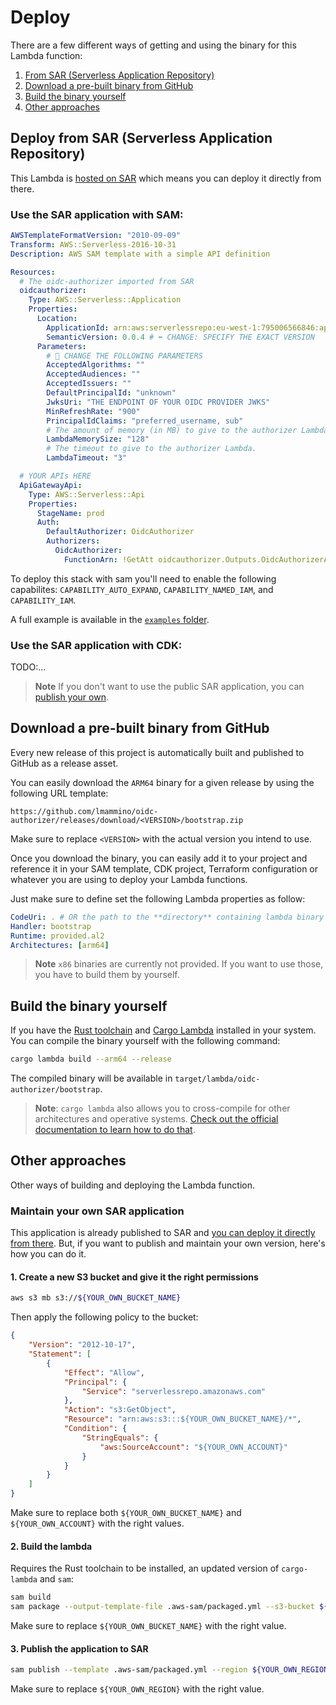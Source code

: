 # Deploy

There are a few different ways of getting and using the binary for this Lambda function:

  1. [From SAR (Serverless Application Repository)](#deploy-from-sar-serverless-application-repository)
  2. [Download a pre-built binary from GitHub](#download-a-pre-built-binary-from-github)
  3. [Build the binary yourself](#build-the-binary-yourself)
  4. [Other approaches](#other-approaches)


## Deploy from SAR (Serverless Application Repository)

This Lambda is [hosted on SAR](https://serverlessrepo.aws.amazon.com/applications/eu-west-1/795006566846/oidc-authorizer) which means you can deploy it directly from there.

### Use the SAR application with SAM:

```yaml
AWSTemplateFormatVersion: "2010-09-09"
Transform: AWS::Serverless-2016-10-31
Description: AWS SAM template with a simple API definition

Resources:
  # The oidc-authorizer imported from SAR
  oidcauthorizer:
    Type: AWS::Serverless::Application
    Properties:
      Location:
        ApplicationId: arn:aws:serverlessrepo:eu-west-1:795006566846:applications/oidc-authorizer
        SemanticVersion: 0.0.4 # ⬅️ CHANGE: SPECIFY THE EXACT VERSION
      Parameters:
        # 👀 CHANGE THE FOLLOWING PARAMETERS
        AcceptedAlgorithms: ""
        AcceptedAudiences: ""
        AcceptedIssuers: ""
        DefaultPrincipalId: "unknown"
        JwksUri: "THE ENDPOINT OF YOUR OIDC PROVIDER JWKS"
        MinRefreshRate: "900"
        PrincipalIdClaims: "preferred_username, sub"
        # The amount of memory (in MB) to give to the authorizer Lambda.
        LambdaMemorySize: "128"
        # The timeout to give to the authorizer Lambda.
        LambdaTimeout: "3"

  # YOUR APIs HERE
  ApiGatewayApi:
    Type: AWS::Serverless::Api
    Properties:
      StageName: prod
      Auth:
        DefaultAuthorizer: OidcAuthorizer
        Authorizers:
          OidcAuthorizer:
            FunctionArn: !GetAtt oidcauthorizer.Outputs.OidcAuthorizerArn # ⬅️ This is how your reference the actual lambda deployed by the SAR app
```

To deploy this stack with sam you'll need to enable the following capabilites: `CAPABILITY_AUTO_EXPAND`, `CAPABILITY_NAMED_IAM`, and `CAPABILITY_IAM`.

A full example is available in the [`examples` folder](https://github.com/lmammino/oidc-authorizer/blob/main/examples/sam-from-sar/template.yml).

### Use the SAR application with CDK:

TODO:...


> **Note**
If you don't want to use the public SAR application, you can [publish your own](#maintain-your-own-sar-application).


## Download a pre-built binary from GitHub

Every new release of this project is automatically built and published to GitHub as a release asset.

You can easily download the `ARM64` binary for a given release by using the following URL template:

```plain
https://github.com/lmammino/oidc-authorizer/releases/download/<VERSION>/bootstrap.zip
```

Make sure to replace `<VERSION>` with the actual version you intend to use.

Once you download the binary, you can easily add it to your project and reference it in your SAM template, CDK project, Terraform configuration or whatever you are using to deploy your Lambda functions.

Just make sure to define set the following Lambda properties as follow:

```yaml
CodeUri: . # OR the path to the **directory** containing lambda binary (which needs to be unzipped)
Handler: bootstrap
Runtime: provided.al2
Architectures: [arm64]
```

> **Note**
`x86` binaries are currently not provided. If you want to use those, you have to build them by yourself.


## Build the binary yourself

If you have the [Rust toolchain](https://rustup.rs/) and [Cargo Lambda](https://www.cargo-lambda.info/) installed in your system. You can compile the binary yourself with the following command:

```bash
cargo lambda build --arm64 --release
```

The compiled binary will be available in `target/lambda/oidc-authorizer/bootstrap`.

> **Note**:
`cargo lambda` also allows you to cross-compile for other architectures and operative systems. [Check out the official documentation to learn how to do that](https://www.cargo-lambda.info/guide/cross-compiling.html).


## Other approaches

Other ways of building and deploying the Lambda function.

### Maintain your own SAR application

This application is already published to SAR and [you can deploy it directly from there](#deploy-from-sar-serverless-application-repository).
But, if you want to publish and maintain your own version, here's how you can do it.

#### 1. Create a new S3 bucket and give it the right permissions

```bash
aws s3 mb s3://${YOUR_OWN_BUCKET_NAME}
```

Then apply the following policy to the bucket:

```json
{
    "Version": "2012-10-17",
    "Statement": [
        {
            "Effect": "Allow",
            "Principal": {
                "Service": "serverlessrepo.amazonaws.com"
            },
            "Action": "s3:GetObject",
            "Resource": "arn:aws:s3:::${YOUR_OWN_BUCKET_NAME}/*",
            "Condition": {
                "StringEquals": {
                    "aws:SourceAccount": "${YOUR_OWN_ACCOUNT}"
                }
            }
        }
    ]
}
```

Make sure to replace both `${YOUR_OWN_BUCKET_NAME}` and `${YOUR_OWN_ACCOUNT}` with the right values.

#### 2. Build the lambda

Requires the Rust toolchain to be installed, an updated version of `cargo-lambda` and `sam`:

```bash
sam build
sam package --output-template-file .aws-sam/packaged.yml --s3-bucket ${YOUR_OWN_BUCKET_NAME}
```

Make sure to replace `${YOUR_OWN_BUCKET_NAME}` with the right value.

#### 3. Publish the application to SAR

```bash
sam publish --template .aws-sam/packaged.yml --region ${YOUR_OWN_REGION}
```

Make sure to replace `${YOUR_OWN_REGION}` with the right value.